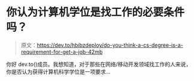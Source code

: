 # 你认为计算机学位是找工作的必要条件吗？

> 原文：<https://dev.to/hbibzdeploy/do-you-think-a-cs-degree-is-a-requirement-for-get-a-job-42mb>

你好 dev.to()成员。我想知道，对于那些在网络/移动开发领域找工作的人来说，你是否认为获得计算机科学学位是一项要求...